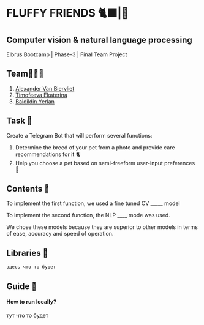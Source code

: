 # FLUFFY FRIENDS 🐈‍⬛|🐩

## Computer vision & natural language processing 

Elbrus Bootcamp | Phase-3 | Final Team Project

## Team🧑🏻‍💻

1. [Alexander Van Biervliet](https://github.com/Awlly)
2. [Timofeeva Ekaterina](https://github.com/katyyyyyas)
3. [Baidildin Yerlan ](https://github.com/YerlanBaidildin)

## Task 📌
Create a Telegram Bot that will perform several functions:
1. Determine the breed of your pet from a photo and provide care recommendations for it 🐈
2. Help you choose a pet based on semi-freeform user-input preferences 🦮

   
## Contents 📝
To implement the first function, we used a fine tuned CV _____ model

To implement the second function, the NLP ____ mode was used.

We chose these models because they are superior to other models in terms of ease, accuracy and speed of operation.

## Libraries 📖
```python
здесь что то будет
```
## Guide 📜 
####  How to run locally?
тут что то будет
